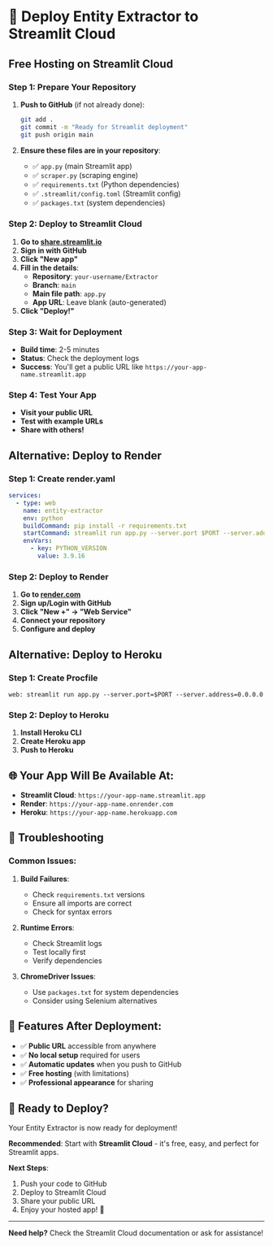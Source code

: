 # 🚀 Deploy Entity Extractor to Streamlit Cloud

## **Free Hosting on Streamlit Cloud**

### **Step 1: Prepare Your Repository**

1. **Push to GitHub** (if not already done):
   ```bash
   git add .
   git commit -m "Ready for Streamlit deployment"
   git push origin main
   ```

2. **Ensure these files are in your repository**:
   - ✅ `app.py` (main Streamlit app)
   - ✅ `scraper.py` (scraping engine)
   - ✅ `requirements.txt` (Python dependencies)
   - ✅ `.streamlit/config.toml` (Streamlit config)
   - ✅ `packages.txt` (system dependencies)

### **Step 2: Deploy to Streamlit Cloud**

1. **Go to [share.streamlit.io](https://share.streamlit.io)**
2. **Sign in with GitHub**
3. **Click "New app"**
4. **Fill in the details**:
   - **Repository**: `your-username/Extractor`
   - **Branch**: `main`
   - **Main file path**: `app.py`
   - **App URL**: Leave blank (auto-generated)
5. **Click "Deploy!"**

### **Step 3: Wait for Deployment**

- **Build time**: 2-5 minutes
- **Status**: Check the deployment logs
- **Success**: You'll get a public URL like `https://your-app-name.streamlit.app`

### **Step 4: Test Your App**

- **Visit your public URL**
- **Test with example URLs**
- **Share with others!**

## **Alternative: Deploy to Render**

### **Step 1: Create render.yaml**

```yaml
services:
  - type: web
    name: entity-extractor
    env: python
    buildCommand: pip install -r requirements.txt
    startCommand: streamlit run app.py --server.port $PORT --server.address 0.0.0.0
    envVars:
      - key: PYTHON_VERSION
        value: 3.9.16
```

### **Step 2: Deploy to Render**

1. **Go to [render.com](https://render.com)**
2. **Sign up/Login with GitHub**
3. **Click "New +" → "Web Service"**
4. **Connect your repository**
5. **Configure and deploy**

## **Alternative: Deploy to Heroku**

### **Step 1: Create Procfile**

```
web: streamlit run app.py --server.port=$PORT --server.address=0.0.0.0
```

### **Step 2: Deploy to Heroku**

1. **Install Heroku CLI**
2. **Create Heroku app**
3. **Push to Heroku**

## **🌐 Your App Will Be Available At:**

- **Streamlit Cloud**: `https://your-app-name.streamlit.app`
- **Render**: `https://your-app-name.onrender.com`
- **Heroku**: `https://your-app-name.herokuapp.com`

## **🔧 Troubleshooting**

### **Common Issues:**

1. **Build Failures**:
   - Check `requirements.txt` versions
   - Ensure all imports are correct
   - Check for syntax errors

2. **Runtime Errors**:
   - Check Streamlit logs
   - Test locally first
   - Verify dependencies

3. **ChromeDriver Issues**:
   - Use `packages.txt` for system dependencies
   - Consider using Selenium alternatives

## **📱 Features After Deployment:**

- ✅ **Public URL** accessible from anywhere
- ✅ **No local setup** required for users
- ✅ **Automatic updates** when you push to GitHub
- ✅ **Free hosting** (with limitations)
- ✅ **Professional appearance** for sharing

## **🎯 Ready to Deploy?**

Your Entity Extractor is now ready for deployment! 

**Recommended**: Start with **Streamlit Cloud** - it's free, easy, and perfect for Streamlit apps.

**Next Steps**:
1. Push your code to GitHub
2. Deploy to Streamlit Cloud
3. Share your public URL
4. Enjoy your hosted app! 🎉

---

**Need help?** Check the Streamlit Cloud documentation or ask for assistance!
